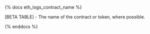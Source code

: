 {% docs eth_logs_contract_name %}

[BETA TABLE] - The name of the contract or token, where possible.

{% enddocs %}